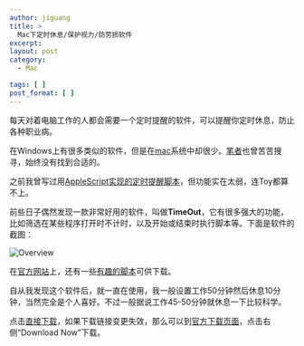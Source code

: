 ```yaml
---
author: jiguang
title: >
  Mac下定时休息/保护视力/防劳损软件
excerpt:
layout: post
category:
  - Mac

tags: [ ]
post_format: [ ]
---
```

每天对着电脑工作的人都会需要一个定时提醒的软件，可以提醒你定时休息，防止各种职业病。

在Windows上有很多类似的软件，但是在[mac][1]系统中却很少。[笔者][2]也曾苦苦搜寻，始终没有找到合适的。

之前我曾写过用[AppleScript实现的定时提醒脚本][3]，但功能实在太弱，连Toy都算不上。

前些日子偶然发现一款非常好用的软件，叫做**TimeOut**，它有很多强大的功能，比如筛选在某些程序打开时不计时，以及开始或结束时执行脚本等。下面是软件的截图：

![Overview][4]

在[官方网站][5]上，还有一些[有趣的脚本][6]可供下载。

自从我发现这个软件后，就一直在使用，我一般设置工作50分钟然后休息10分钟，当然完全是个人喜好。不过一般据说工作45-50分钟就休息一下比较科学。

点击[直接下载][7]，如果下载链接变更失效，那么可以到[官方下载页面][8]，点击右侧“Download Now”下载。

 [1]: http://44ux.com/index.php/tag/mac/ "mac"
 [2]: http://jiguang.github.com "笔者"
 [3]: http://44ux.com/index.php/2011/12/applescript-eye-sight-protect/
 [4]: http://44ux.com/wp-content/uploads/2012/03/overview1.png "overview.png"
 [5]: http://www.dejal.com/
 [6]: http://www.dejal.com/timeout/extras/
 [7]: http://www.dejal.com/download/?prod=timeout&vers=1.6.4&rel=gen&lang=en&op=show&ref=timeout
 [8]: http://www.dejal.com/timeout/